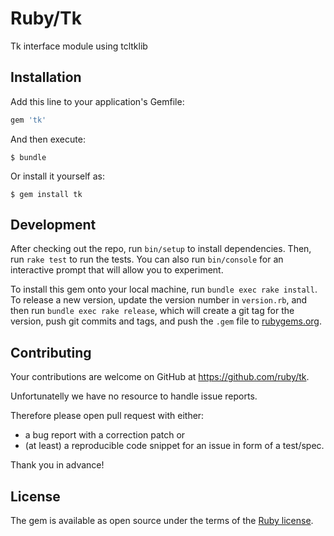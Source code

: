 # Ruby/Tk

Tk interface module using tcltklib

## Installation

Add this line to your application's Gemfile:

```ruby
gem 'tk'
```

And then execute:

    $ bundle

Or install it yourself as:

    $ gem install tk

## Development

After checking out the repo, run `bin/setup` to install dependencies. Then, run `rake test` to run the tests. You can also run `bin/console` for an interactive prompt that will allow you to experiment.

To install this gem onto your local machine, run `bundle exec rake install`. To release a new version, update the version number in `version.rb`, and then run `bundle exec rake release`, which will create a git tag for the version, push git commits and tags, and push the `.gem` file to [rubygems.org](https://rubygems.org).

## Contributing

Your contributions are welcome on GitHub at https://github.com/ruby/tk.

Unfortunatelly we have no resource to handle issue reports.

Therefore please open pull request with either:

- a bug report with a correction patch or
- (at least) a reproducible code snippet for an issue in form of a test/spec.

Thank you in advance!

## License

The gem is available as open source under the terms of the [Ruby license](LICENSE.txt).

